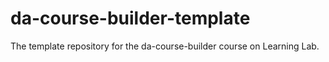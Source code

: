# da-course-builder-template
The template repository for the da-course-builder course on Learning Lab.
